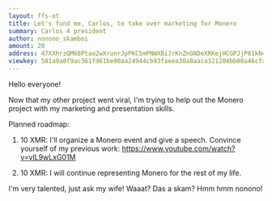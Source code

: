 ```yaml
---
layout: ffs-ot
title: Let's fund me, Carlos, to take over marketing for Monero
summary: Carlos 4 president
author: nonono_skamboi
amount: 20
address: 47XXhrzQM68Ptao2wXrunrJpPKC5mPNWXBiJrKnZnGNDeXRKejHCGPJjP81kN4tNQTXz9Qx7QJ6qX9NkEhfA4DTXP7gCiuV
viewkey: 581a9a0f9ac361fd61be00aa24944cb93faeea30a8aaca321204bb08a46cfac4
---
```


Hello everyone!

Now that my other project went viral, I'm trying to help out the Monero project
with my marketing and presentation skills.

Planned roadmap:

1. 10 XMR:
   I'll organize a Monero event and give a speech. Convince yourself of my previous work:
   https://www.youtube.com/watch?v=yIL9wLxG01M

2. 10 XMR:
   I will continue representing Monero for the rest of my life.

I'm very talented, just ask my wife! Waaat? Das a skam? Hmm hmm nonono!
